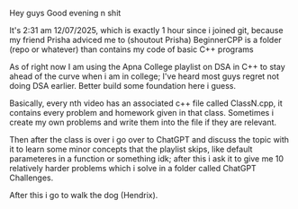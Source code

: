 Hey guys 
Good evening n shit 
  
  It's 2:31 am 12/07/2025, which is exactly 1 hour since i joined git, because my friend Prisha adviced me to (shoutout Prisha)
BeginnerCPP is a folder (repo or whatever) than contains my code of basic C++ programs
  
  As of right now I am using the Apna College playlist on DSA in C++ to stay ahead of the curve 
when i am in college;  I've heard most guys regret not doing DSA earlier. Better build some 
foundation here i guess.

  Basically, every nth video has an associated c++ file called ClassN.cpp, it contains every problem and homework given 
in that class. Sometimes i create my own problems and write them into the file if they are relevant.

  Then after the class is over i go over to ChatGPT and discuss the topic with it to learn some minor concepts that the playlist
skips, like default parameteres in a function or something idk; after this i ask it to give me 10 relatively harder problems 
which i solve in a folder called ChatGPT Challenges.

  After this i go to walk the dog (Hendrix).
